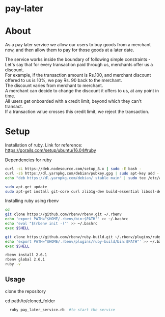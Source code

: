 # pay-later

# About
As a pay later service we allow our users to buy goods from a merchant now, and then allow them to pay for those goods at a later date.<br/>

The service works inside the boundary of following simple constraints - <br/>
  Let's say that for every transaction paid through us, merchants offer us a discount.<br/> 
  For example, if the transaction amount is Rs.100, and merchant discount offered to us is 10%, we pay Rs. 90 back to the   merchant. <br/>
The discount varies from merchant to merchant. <br/>
  A merchant can decide to change the discount it offers to us, at any point in time. <br/>
  All users get onboarded with a credit limit, beyond which they can't transact. <br/>
  If a transaction value crosses this credit limit, we reject the transaction. <br/>

# Setup

Installation of  ruby. Link for reference: https://gorails.com/setup/ubuntu/16.04#ruby

Dependencies for ruby<br/>
```bash
curl -sL https://deb.nodesource.com/setup_8.x | sudo -E bash -
curl -sS https://dl.yarnpkg.com/debian/pubkey.gpg | sudo apt-key add -
echo "deb https://dl.yarnpkg.com/debian/ stable main" | sudo tee /etc/apt/sources.list.d/yarn.list

sudo apt-get update
sudo apt-get install git-core curl zlib1g-dev build-essential libssl-dev libreadline-dev libyaml-dev libsqlite3-dev sqlite3 libxml2-dev libxslt1-dev libcurl4-openssl-dev software-properties-common libffi-dev nodejs yarn
```
Installing ruby using rbenv
```bash
cd
git clone https://github.com/rbenv/rbenv.git ~/.rbenv
echo 'export PATH="$HOME/.rbenv/bin:$PATH"' >> ~/.bashrc
echo 'eval "$(rbenv init -)"' >> ~/.bashrc
exec $SHELL

git clone https://github.com/rbenv/ruby-build.git ~/.rbenv/plugins/ruby-build
echo 'export PATH="$HOME/.rbenv/plugins/ruby-build/bin:$PATH"' >> ~/.bashrc
exec $SHELL

rbenv install 2.6.1
rbenv global 2.6.1
ruby -v
```



## Usage

clone the repository

cd path/to/cloned_folder

```bash
  ruby pay_later_service.rb  #to start the service
  ```
